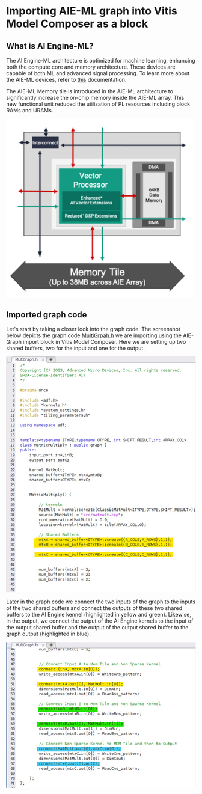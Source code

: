 # Importing AIE-ML graph into Vitis Model Composer as a block
## What is AI Engine-ML?
The AI Engine-ML architecture is optimized for machine learning, enhancing both the compute core and memory architecture. These devices are capable of both ML and advanced signal processing.
To learn more about the AIE-ML devices, refer to [this](https://docs.xilinx.com/r/en-US/am020-versal-aie-ml) documentation.

The AIE-ML Memory tile is introduced in the AIE-ML architecture to significantly increase the on-chip memory inside the AIE-ML array. This new functional unit reduced the utilization of PL resources including block RAMs and URAMs. 

<img src="./images/AIE_ML.jpg" width="500"/>

## Imported graph code
Let's start by taking a closer look into the graph code. The screenshot below depicts the graph code [MultiGrpah.h](./src/MultiGraph.h) we are importing using the AIE-Graph import block in Vitis Model Composer. Here we are setting up two shared buffers, two for the input and one for the output.

<img src="./images/AIE_ML_graph.jpg" width="800"/>

Later in the graph code we connect the two inputs of the graph to the inputs of the two shared buffers and connect the outputs of these two shared buffers to the AI Engine kennel (highlighted in yellow and green). Likewise, in the output, we connect the output of the AI Engine kernels to the input of the output shared buffer and the output of the output shared buffer to the graph output (highlighted in blue).

<img src="./images/AIE_ML_graph2.jpg" width="800"/>


